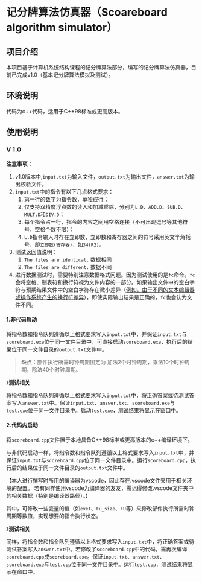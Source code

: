 # 记分牌算法仿真器（Scoareboard algorithm simulator）

## 项目介绍

本项目基于计算机系统结构课程的记分牌算法部分，编写的记分牌算法仿真器，目前已完成v1.0（基本记分牌算法模拟及测试）。

## 环境说明

代码为c++代码，适用于C++98标准或更高版本。

## 使用说明

### V 1.0

**注意事项：**

1. v1.0版本中,`input.txt`为输入文件，`output.txt`为输出文件，`answer.txt`为输出校验文件。
2. `input.txt`中的指令有以下几点格式要求：
   1. 第一行的数字为指令数，单独成行；
   2. 仅支持双精度浮点数的读入和加减乘除，分别为`L.D`、`ADD.D`、`SUB.D`、`MULT.D`和`DIV.D`；
   3. 每个指令占一行，指令的内容之间用空格连接（不可出现逗号等其他符号，空格个数不限）；
   4. `L.D`指令输入时存在立即数，立即数和寄存器之间的符号采用英文半角括号，即`立即数(寄存器)`，如`34(R2)`。
3. 测试返回值说明：
   1. `The files are identical.` 数据相同
   2. `The files are different.` 数据不同
4. 进行数据测试时，需要特别注意数据格式问题。因为测试使用的是`fc`命令。`fc`会将空格、制表符和换行符视为文件内容的一部分。如果输出文件中的空白字符与预期结果文件中的空白字符存在微小差异（<u>例如，由于不同的文本编辑器或操作系统产生的换行符差异</u>），即使实际输出结果是正确的，`fc`也会认为文件不同。

#### 1.非代码启动

将指令数和指令队列遵循以上格式要求写入`input.txt`中，并保证`input.txt`与`scoreboard.exe`位于同一文件目录中，可直接启动`scoreboard.exe`，执行后的结果位于同一文件目录的`output.txt`文件中。

> 缺点：部件执行所需时钟周期固定为 加法2个时钟周期，乘法10个时钟周期，除法40个时钟周期。

》**测试相关**

将指令数和指令队列遵循以上格式要求写入`input.txt`中，将正确答案或待测试答案写入`answer.txt`中。保证`input.txt`、`answer.txt`、`scoreboard.exe`与`test.exe`位于同一文件目录中。启动`test.exe`，测试结果将显示在窗口中。

#### 2.代码内启动

将`scoreboard.cpp`文件置于本地具备C++98标准或更高版本的c++编译环境下。

与非代码启动一样，将指令数和指令队列遵循以上格式要求写入`input.txt`中，并保证`input.txt`与`scoreboard.cpp`位于同一文件目录中。运行`scoreboard.cpp`，执行后的结果位于同一文件目录的`output.txt`文件中。

【本人进行撰写时所用的编译器为vscode，因此存在.vscode文件夹用于相关环境的配置。
若有同样使用vscode为编译器的友友，需记得修改.vscode文件夹中的相关数据（特别是编译器路径）。】

其中，可修改一些变量的值（如`exeT`、`Fu_size`、`FU`等）来修改部件执行所需时钟周期等数值，实现想要的指令执行状态。

》**测试相关**

同样，将指令数和指令队列遵循以上格式要求写入`input.txt`中，将正确答案或待测试答案写入`answer.txt`中。若修改了`scoreboard.cpp`中的代码，需再次编译`scoreboard.cpp`成`scoreboard.exe`。保证`input.txt`、`answer.txt`、`scoreboard.exe`与`test.cpp`位于同一文件目录中。运行`test.cpp`，测试结果将显示在窗口中。
